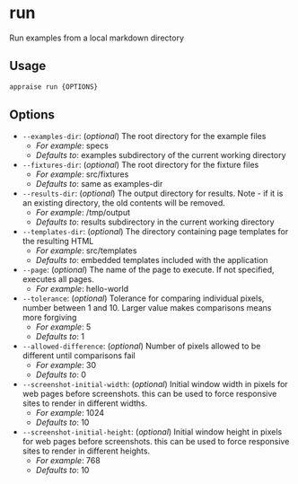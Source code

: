 # run

Run examples from a local markdown directory

## Usage

```bash
appraise run {OPTIONS}
```

## Options

*  `--examples-dir`:  (_optional_) The root directory for the example files
    * _For example_: specs
    * _Defaults to_: examples subdirectory of the current working directory
*  `--fixtures-dir`:  (_optional_) The root directory for the fixture files
    * _For example_: src/fixtures
    * _Defaults to_: same as examples-dir
*  `--results-dir`:  (_optional_) The output directory for results. Note - if it is an existing directory, the old contents will be removed.
    * _For example_: /tmp/output
    * _Defaults to_: results subdirectory in the current working directory
*  `--templates-dir`:  (_optional_) The directory containing page templates for the resulting HTML
    * _For example_: src/templates
    * _Defaults to_: embedded templates included with the application
*  `--page`:  (_optional_) The name of the page to execute. If not specified, executes all pages.
    * _For example_: hello-world
*  `--tolerance`:  (_optional_) Tolerance for comparing individual pixels, number between 1 and 10. Larger value makes comparisons means more forgiving
    * _For example_: 5
    * _Defaults to_: 1
*  `--allowed-difference`:  (_optional_) Number of pixels allowed to be different until comparisons fail
    * _For example_: 30
    * _Defaults to_: 0
*  `--screenshot-initial-width`:  (_optional_) Initial window width in pixels for web pages before screenshots. this can be used to force responsive sites to render in different widths.
    * _For example_: 1024
    * _Defaults to_: 10
*  `--screenshot-initial-height`:  (_optional_) Initial window height in pixels for web pages before screenshots. this can be used to force responsive sites to render in different heights.
    * _For example_: 768
    * _Defaults to_: 10
